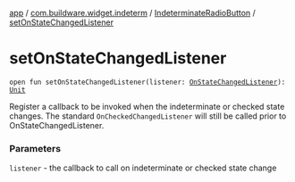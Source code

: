 [app](../../index.md) / [com.buildware.widget.indeterm](../index.md) / [IndeterminateRadioButton](index.md) / [setOnStateChangedListener](.)

# setOnStateChangedListener

`open fun setOnStateChangedListener(listener: `[`OnStateChangedListener`](-on-state-changed-listener/index.md)`): `[`Unit`](https://kotlinlang.org/api/latest/jvm/stdlib/kotlin/-unit/index.html)

Register a callback to be invoked when the indeterminate or checked state changes. The standard `OnCheckedChangedListener` will still be called prior to OnStateChangedListener.

### Parameters

`listener` - the callback to call on indeterminate or checked state change